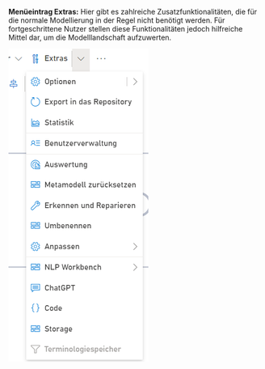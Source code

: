 **Menüeintrag Extras:** Hier gibt es zahlreiche Zusatzfunktionalitäten, die für die normale Modellierung in der Regel nicht benötigt werden. Für fortgeschrittene Nutzer stellen diese Funktionalitäten jedoch hilfreiche Mittel dar, um die Modelllandschaft aufzuwerten.

![Menüeintrag Extras](./images/Menueeintrag_Extras.png)